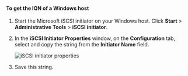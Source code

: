 <!--author=SharS last changed: 9/17/15-->

#### To get the IQN of a Windows host
1. Start the Microsoft iSCSI initiator on your Windows host. Click **Start** > **Administrative Tools** > **iSCSI initiator**.
2. In the **iSCSI Initiator Properties** window, on the **Configuration** tab, select and copy the string from the **Initiator Name** field.
   
    ![iSCSI initiator properties](./media/storsimple-get-iqn/HCS_iSCSIInitiatorPropertiesFigureIQN-include.png)
3. Save this string.

